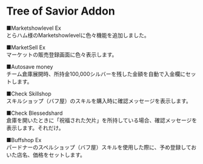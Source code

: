 # Tree of Savior Addon

■Marketshowlevel Ex  
とらハム様のMarketshowlevelに色々機能を追加しました。  

■MarketSell Ex  
マーケットの販売登録画面に色々表示します。  

■Autosave money  
チーム倉庫展開時、所持金100,000シルバーを残した金額を自動で入金欄にセットします。

■Check Skillshop  
スキルショップ（バフ屋）のスキルを購入時に確認メッセージを表示します。

■Check Blessedshard  
倉庫を開いたときに「祝福された欠片」を所持している場合、確認メッセージを表示します。それだけ。

■Buffshop Ex  
パードナーのスペルショップ（バフ屋）スキルを使用した際に、予め登録しておいた店名、価格をセットします。
